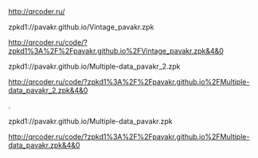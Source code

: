 http://qrcoder.ru/

zpkd1://pavakr.github.io/Vintage_pavakr.zpk

http://qrcoder.ru/code/?zpkd1%3A%2F%2Fpavakr.github.io%2FVintage_pavakr.zpk&4&0

zpkd1://pavakr.github.io/Multiple-data_pavakr_2.zpk

http://qrcoder.ru/code/?zpkd1%3A%2F%2Fpavakr.github.io%2FMultiple-data_pavakr_2.zpk&4&0

.

zpkd1://pavakr.github.io/Multiple-data_pavakr.zpk

http://qrcoder.ru/code/?zpkd1%3A%2F%2Fpavakr.github.io%2FMultiple-data_pavakr.zpk&4&0
